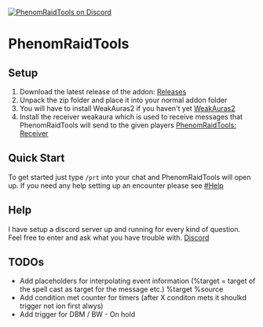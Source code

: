 [![PhenomRaidTools on Discord](https://img.shields.io/badge/discord-PhenomRaidTools-738bd7.svg)](https://discord.gg/j5yGbK)
# PhenomRaidTools

## Setup
1. Download the latest release of the addon: [Releases](https://github.com/PhenomDevel/PhenomRaidTools/releases)
2. Unpack the zip folder and place it into your normal addon folder
3. You will have to install WeakAuras2 if you haven't yet [WeakAuras2](https://github.com/WeakAuras/WeakAuras2/releases)
4. Install the receiver weakaura which is used to receive messages that PhenomRaidTools will send to the given players [PhenomRaidTools: Receiver](https://wago.io/HyieicnAz)

## Quick Start
To get started just type `/prt` into your chat and PhenomRaidTools will open up. If you need any help setting up an encounter please see [#Help](https://github.com/PhenomDevel/PhenomRaidTools#help)

## Help
I have setup a discord server up and running for every kind of question. Feel free to enter and ask what you have trouble with. [Discord](https://discord.gg/j5yGbK)

## TODOs
- Add placeholders for interpolating event information (%target = target of the spell cast as target for the message etc.)
  %target
  %source
- Add condition met counter for timers (after X conditon mets it shoulkd trigger not ion first alwys)
- Add trigger for DBM / BW - On hold